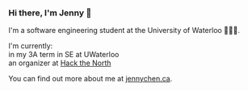 ### Hi there, I'm Jenny 👋

<!--
**jenny-chen/jenny-chen** is a ✨ _special_ ✨ repository because its `README.md` (this file) appears on your GitHub profile.

Here are some ideas to get you started:

- 🔭 I’m currently working on ...
- 🌱 I’m currently learning ...
- 👯 I’m looking to collaborate on ...
- 🤔 I’m looking for help with ...
- 💬 Ask me about ...
- 📫 How to reach me: ...
- 😄 Pronouns: ...
- ⚡ Fun fact: ...
-->

I'm a software engineering student at the University of Waterloo 👩🏻‍💻.

I'm currently:<br/>
in my 3A term in SE at UWaterloo<br />
an organizer at [Hack the North](hackthenorth.com)

You can find out more about me at [jennychen.ca](https://jennychen.ca).
